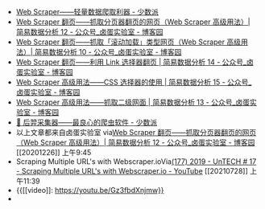 - [Web Scraper——轻量数据爬取利器 - 少数派](evernote:///view/13797828/s63/fb3a5378-7f1d-4e40-a00f-88f010ef5f99/fb3a5378-7f1d-4e40-a00f-88f010ef5f99/)
- [Web Scraper 翻页——抓取分页器翻页的网页（Web Scraper 高级用法）| 简易数据分析 12 - 公众号_卤蛋实验室 - 博客园](evernote:///view/13797828/s63/781acbf2-fbb6-4051-902d-26c25441f008/781acbf2-fbb6-4051-902d-26c25441f008/)
- [Web Scraper 翻页——抓取「滚动加载」类型网页（Web Scraper 高级用法）| 简易数据分析 10 - 公众号_卤蛋实验室 - 博客园](evernote:///view/13797828/s63/6eb33efd-dc86-44e9-afd4-606726ba7196/6eb33efd-dc86-44e9-afd4-606726ba7196/)
- [Web Scraper 翻页——利用 Link 选择器翻页 | 简易数据分析 14 - 公众号_卤蛋实验室 - 博客园](evernote:///view/13797828/s63/48e502a9-7f8c-4920-8ba4-a67ffee8a6de/48e502a9-7f8c-4920-8ba4-a67ffee8a6de/)
- [Web Scraper 高级用法——CSS 选择器的使用 | 简易数据分析 15 - 公众号_卤蛋实验室 - 博客园](evernote:///view/13797828/s63/2961ce35-dd68-407f-b2b3-af715ad17487/2961ce35-dd68-407f-b2b3-af715ad17487/)
- [Web Scraper 高级用法——抓取二级网面 | 简易数据分析 13 - 公众号_卤蛋实验室 - 博客园](evernote:///view/13797828/s63/95b74dfd-0e3b-4a61-9e66-6ce49b7e9e43/95b74dfd-0e3b-4a61-9e66-6ce49b7e9e43/)
- [🦀️ 后羿采集器——最良心的爬虫软件 - 少数派](evernote:///view/13797828/s63/aa9287ad-43b7-4729-bbcb-42f3989bac2b/aa9287ad-43b7-4729-bbcb-42f3989bac2b/)
- 以上文章都来自卤蛋实验室
via[Web Scraper 翻页——抓取分页器翻页的网页（Web Scraper 高级用法）| 简易数据分析 12 - 公众号_卤蛋实验室 - 博客园](https://www.cnblogs.com/web-scraper/p/web_scraper_element_click_once.html)
[[20201226]] 上午9:45
- Scraping Multiple URL's with Webscraper.ioVia[(177) 2019 - UnTECH # 17 - Scraping Multiple URL's with Webscraper.io - YouTube](https://www.youtube.com/watch?v=ToMPE4wyon8) [[20210728]] 上午11:39
- {{[[video]]: https://youtu.be/Gz3fbdXnjmw}}
- 
